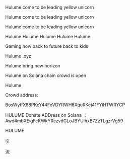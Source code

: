 Hulume come to be leading yellow unicorn

Hulume come to be leading yellow unicorn


Hulume come to be leading yellow unicorn

Hulume  Hulume  Hulume  Hulume   Hulume


Gaming now  back to future back to kids

 Hulume .xyz


Hulume bring new horizon
 




Hulume on Solana chain crowd is open

Hulume

Crowd address:

BosWytfX68PKcY44FoVDYRWH6XquRKej41FYiHTWRYCP  



HULUME Donate ADDress on Solana ：Awd4mbXEigFcKWkYRczvdGLoJBYUihxB7ZzTLgzrVg59





 
  HULUME 



   引 
   
   流 


 
